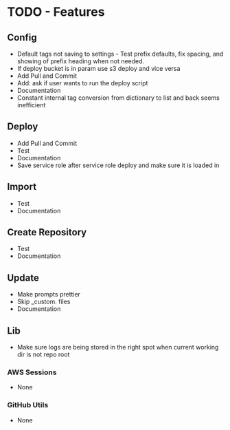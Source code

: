 # TODO - Features

## Config

- Default tags not saving to settings - Test prefix defaults, fix spacing, and showing of prefix heading when not needed.
- If deploy bucket is in param use s3 deploy and vice versa
- Add Pull and Commit
- Add: ask if user wants to run the deploy script
- Documentation
- Constant internal tag conversion from dictionary to list and back seems inefficient

## Deploy

- Add Pull and Commit
- Test
- Documentation
- Save service role after service role deploy and make sure it is loaded in

## Import

- Test
- Documentation

## Create Repository

- Test
- Documentation

## Update

- Make prompts prettier
- Skip _custom. files
- Documentation

## Lib

- Make sure logs are being stored in the right spot when current working dir is not repo root

### AWS Sessions

- None

### GitHub Utils

- None
